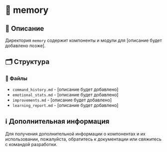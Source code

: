 # 📁 memory

## 📝 Описание
Директория `memory` содержит компоненты и модули для [описание будет добавлено позже].

## 🗂️ Структура

### 📄 Файлы

- `command_history.md` - [описание будет добавлено]
- `emotional_stats.md` - [описание будет добавлено]
- `improvements.md` - [описание будет добавлено]
- `learning_report.md` - [описание будет добавлено]

## ℹ️ Дополнительная информация

Для получения дополнительной информации о компонентах и их использовании, пожалуйста, обратитесь к документации или свяжитесь с командой разработки.
